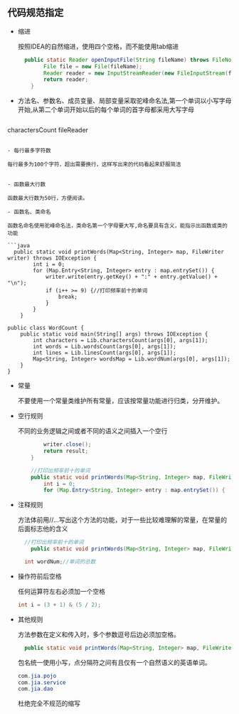 ## 代码规范指定

- 缩进

  按照IDEA的自然缩进，使用四个空格，而不能使用tab缩进

  ```java
  	public static Reader openInputFile(String fileName) throws FileNotFoundException {
          File file = new File(fileName);
          Reader reader = new InputStreamReader(new FileInputStream(file));
          return reader;
      }
  ```

- 方法名、参数名、成员变量、局部变量采取驼峰命名法,第一个单词以小写字母开始,从第二个单词开始以后的每个单词的首字母都采用大写字母

  ```java
charactersCount
  fileReader
  ```
  
- 每行最多字符数

  每行最多为100个字符，超出需要换行，这样写出来的代码看起来舒服简洁
  

- 函数最大行数

  函数最大行数为50行，方便阅读。

- 函数名、类命名

  函数名命名使用驼峰命名法，类命名第一个字母要大写,命名要具有含义，能指示出函数或类的功能

  ```java
  	public static void printWords(Map<String, Integer> map, FileWriter writer) throws IOException {
          int i = 0;
          for (Map.Entry<String, Integer> entry : map.entrySet()) {
              writer.write(entry.getKey() + ":" + entry.getValue() + "\n");
              if (i++ >= 9) {//打印频率前十的单词
                  break;
              }
          }
      }
  
  public class WordCount {
      public static void main(String[] args) throws IOException {
          int characters = Lib.charactersCount(args[0], args[1]);
          int words = Lib.wordsCount(args[0], args[1]);
          int lines = Lib.linesCount(args[0], args[1]);
          Map<String, Integer> wordsMap = Lib.wordNum(args[0], args[1]);
      }
  }
  ```

- 常量

  不要使用一个常量类维护所有常量，应该按常量功能进行归类，分开维护。

- 空行规则

  不同的业务逻辑之间或者不同的语义之间插入一个空行

  ```java
          writer.close();
          return result;
      }
  
      //打印出频率前十的单词
      public static void printWords(Map<String, Integer> map, FileWriter writer) throws IOException {
          int i = 0;
          for (Map.Entry<String, Integer> entry : map.entrySet()) {
  ```

- 注释规则

  方法体前用//...写出这个方法的功能，对于一些比较难理解的常量，在常量的后面标志他的含义

  ```java
  	//打印出频率前十的单词
      public static void printWords(Map<String, Integer> map, FileWriter writer) throws IOException {}
  
  	int wordNum;//单词的总数
  ```

- 操作符前后空格

  任何运算符左右必须加一个空格

  ```java
  int i = (3 + 1) & (5 / 2);
  ```

- 其他规则

  方法参数在定义和传入时，多个参数逗号后边必须加空格。

  ```java
  	public static void printWords(Map<String, Integer> map, FileWriter writer) throws IOException {
  ```

  包名统一使用小写，点分隔符之间有且仅有一个自然语义的英语单词。

  ```java
  com.jia.pojo
  com.jia.service
  com.jia.dao
  ```

  杜绝完全不规范的缩写

  